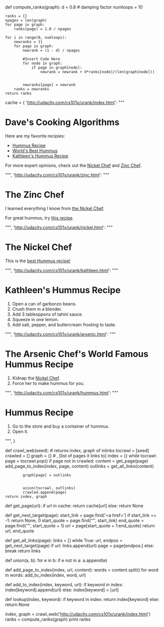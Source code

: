 def compute_ranks(graph):
    d = 0.8 # damping factor
    numloops = 10
    
    ranks = {}
    npages = len(graph)
    for page in graph:
        ranks[page] = 1.0 / npages
    
    for i in range(0, numloops):
        newranks = {}
        for page in graph:
            newrank = (1 - d) / npages
            
            #Insert Code Here
            for node in graph:
                if page in graph[node]:
                    newrank = newrank + d*ranks[node]/(len(graph[node]))
                
            
            newranks[page] = newrank
        ranks = newranks
    return ranks



cache = {
   'http://udacity.com/cs101x/urank/index.html': """<html>
<body>
<h1>Dave's Cooking Algorithms</h1>
<p>
Here are my favorite recipies:
<ul>
<li> <a href="http://udacity.com/cs101x/urank/hummus.html">Hummus Recipe</a>
<li> <a href="http://udacity.com/cs101x/urank/arsenic.html">World's Best Hummus</a>
<li> <a href="http://udacity.com/cs101x/urank/kathleen.html">Kathleen's Hummus Recipe</a>
</ul>

For more expert opinions, check out the 
<a href="http://udacity.com/cs101x/urank/nickel.html">Nickel Chef</a> 
and <a href="http://udacity.com/cs101x/urank/zinc.html">Zinc Chef</a>.
</body>
</html>






""", 
   'http://udacity.com/cs101x/urank/zinc.html': """<html>
<body>
<h1>The Zinc Chef</h1>
<p>
I learned everything I know from 
<a href="http://udacity.com/cs101x/urank/nickel.html">the Nickel Chef</a>.
</p>
<p>
For great hummus, try 
<a href="http://udacity.com/cs101x/urank/arsenic.html">this recipe</a>.

</body>
</html>






""", 
   'http://udacity.com/cs101x/urank/nickel.html': """<html>
<body>
<h1>The Nickel Chef</h1>
<p>
This is the
<a href="http://udacity.com/cs101x/urank/kathleen.html">
best Hummus recipe!
</a>

</body>
</html>






""", 
   'http://udacity.com/cs101x/urank/kathleen.html': """<html>
<body>
<h1>
Kathleen's Hummus Recipe
</h1>
<p>

<ol>
<li> Open a can of garbonzo beans.
<li> Crush them in a blender.
<li> Add 3 tablesppons of tahini sauce.
<li> Squeeze in one lemon.
<li> Add salt, pepper, and buttercream frosting to taste.
</ol>

</body>
</html>

""", 
   'http://udacity.com/cs101x/urank/arsenic.html': """<html>
<body>
<h1>
The Arsenic Chef's World Famous Hummus Recipe
</h1>
<p>

<ol>
<li> Kidnap the <a href="http://udacity.com/cs101x/urank/nickel.html">Nickel Chef</a>.
<li> Force her to make hummus for you.
</ol>

</body>
</html>

""", 
   'http://udacity.com/cs101x/urank/hummus.html': """<html>
<body>
<h1>
Hummus Recipe
</h1>
<p>

<ol>
<li> Go to the store and buy a container of hummus.
<li> Open it.
</ol>

</body>
</html>




""", 
}

def crawl_web(seed): # returns index, graph of inlinks
    tocrawl = [seed]
    crawled = []
    graph = {}  # <url>, [list of pages it links to]
    index = {} 
    while tocrawl: 
        page = tocrawl.pop()
        if page not in crawled:
            content = get_page(page)
            add_page_to_index(index, page, content)
            outlinks = get_all_links(content)
            
            
            graph[page] = outlinks
            
            
            union(tocrawl, outlinks)
            crawled.append(page)
    return index, graph


def get_page(url):
    if url in cache:
        return cache[url]
    else:
        return None
    
def get_next_target(page):
    start_link = page.find('<a href=')
    if start_link == -1: 
        return None, 0
    start_quote = page.find('"', start_link)
    end_quote = page.find('"', start_quote + 1)
    url = page[start_quote + 1:end_quote]
    return url, end_quote

def get_all_links(page):
    links = []
    while True:
        url, endpos = get_next_target(page)
        if url:
            links.append(url)
            page = page[endpos:]
        else:
            break
    return links


def union(a, b):
    for e in b:
        if e not in a:
            a.append(e)

def add_page_to_index(index, url, content):
    words = content.split()
    for word in words:
        add_to_index(index, word, url)
        
def add_to_index(index, keyword, url):
    if keyword in index:
        index[keyword].append(url)
    else:
        index[keyword] = [url]

def lookup(index, keyword):
    if keyword in index:
        return index[keyword]
    else:
        return None

index, graph = crawl_web('http://udacity.com/cs101x/urank/index.html')
ranks = compute_ranks(graph)
print ranks





